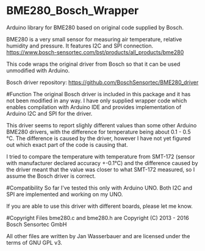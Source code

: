 # BME280_Bosch_Wrapper
Arduino library for BME280 based on original code supplied by Bosch.

BME280 is a very small sensor for measuring air temperature, relative humidity and pressure. It features I2C and SPI connection. https://www.bosch-sensortec.com/bst/products/all_products/bme280

This code wraps the original driver from Bosch so that it can be used unmodified with Arduino.

Bosch driver repository: https://github.com/BoschSensortec/BME280_driver

#Function
The original Bosch driver is included in this package and it has not been modified in any way. I have only supplied wrapper code which enables compilation with Arduino IDE and provides implementation of Arduino I2C and SPI for the driver.

This driver seems to report slighly different values than some other Arduino BME280 drivers, with the difference for temperature being about 0.1 - 0.5 °C. The difference is caused by the driver, however I have not yet figured out which exact part of the code is causing that.

I tried to compare the temperature with temperature from SMT-172 (sensor with manufacturer declared accuracy +-0.1°C) and the difference caused by the driver meant that the value was closer to what SMT-172 measured, so I assume the Bosch driver is correct.

#Compatibility
So far I've tested this only with Arduino UNO. Both I2C and SPI are implemented and working on my UNO.

If you are able to use this driver with different boards, please let me know.

#Copyright
Files bme280.c and bme280.h are Copyright (C) 2013 - 2016 Bosch Sensortec GmbH

All other files are written by Jan Wasserbauer and are licensed under the terms of GNU GPL v3.

